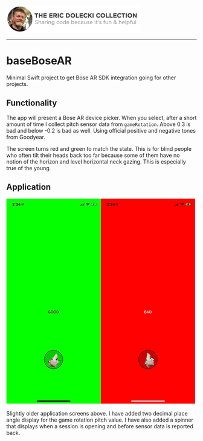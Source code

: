 ![header](./ed-badge.png)

----

# baseBoseAR

Minimal Swift project to get Bose AR SDK integration going for other projects.

## Functionality

The app will present a Bose AR device picker. When you select, after a short amount of time I collect pitch sensor data from `gameRotation`. Above 0.3 is bad and below -0.2 is bad as well. Using official positive and negative tones from Goodyear. 

The screen turns red and green to match the state. This is for blind people who often tilt their heads back too far because some of them have no notion of the horizon and level horizontal neck gazing. This is especially true of the young.

## Application

![app](./app.jpg)

Slightly older application screens above. I have added two decimal place angle display for the game rotation pitch value. I have also added a spinner that displays when a session is opening and before sensor data is reported back.
